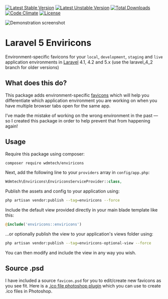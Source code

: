[![Latest Stable Version](https://poser.pugx.org/wdmtech/enviricons/version)](https://packagist.org/packages/wdmtech/enviricons) 
[![Latest Unstable Version](https://poser.pugx.org/wdmtech/enviricons/v/unstable)](//packagist.org/packages/wdmtech/enviricons) 
[![Total Downloads](https://poser.pugx.org/wdmtech/enviricons/downloads)](https://packagist.org/packages/wdmtech/enviricons)
[![Code Climate](https://codeclimate.com/github/wdmtech/enviricons/badges/gpa.svg)](https://codeclimate.com/github/wdmtech/enviricons)
[![License](https://poser.pugx.org/wdmtech/enviricons/license)](https://packagist.org/packages/wdmtech/enviricons)

![Demonstration screenshot](https://github.com/wdmtech/enviricons/blob/master/demo_screenshot.png)

# Laravel 5 Enviricons

Environment-specific favicons for your `local`, `development`, `staging` and `live` application environments in [Laravel](http://laravel.com) 4.1, 4.2 and 5.x (use the laravel_4_2 branch for older versions)

## What does this do?

This package adds environment-specific [favicons](http://wikipedia.org/wiki/Favicon) which will help you differentiate which application environment you are working on when you have multiple browser tabs open for the same app. 

I&rsquo;ve made the mistake of working on the wrong environment in the past &mdash; so I created this package in order to help prevent that from happening again! 

## Usage

Require this package using composer:

```BASH
composer require wdmtech/enviricons
```

Next, add the following line to your `providers` array in `config/app.php`:

```PHP
Wdmtech\Enviricons\EnviriconsServiceProvider::class,
```

Publish the assets and config to your application using:

```BASH
php artisan vendor:publish --tag=enviricons --force
```

Include the default view provided directly in your main blade template like this:
  
```PHP
@include('enviricons::enviricons')
```


&hellip;or optionally publish the view to your application's views folder using:

```BASH
php artisan vendor:publish --tag=enviricons-optional-view --force
```

You can then modify and include the view in any way you wish.

## Source .psd

I have included a source `favicon.psd` for you to edit/create new favicons as you see fit. Here is a 
[.ico file photoshop plugin](http://www.telegraphics.com.au/sw/) which you can use to create .ico files in Photoshop.

